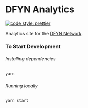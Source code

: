# DFYN Analytics

[![code style: prettier](https://img.shields.io/badge/code_style-prettier-ff69b4.svg?style=flat-square)](https://github.com/prettier/prettier)

Analytics site for the [DFYN Network](https://dfyn.network).

### To Start Development

###### Installing dependencies
```bash
yarn
```

###### Running locally
```bash
yarn start
```
